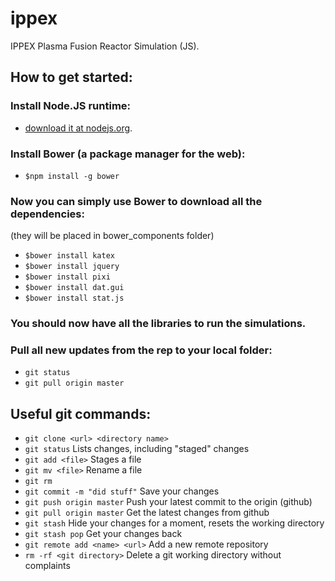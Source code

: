 # ippex
IPPEX Plasma Fusion Reactor Simulation (JS).

## How to get started:
### Install Node.JS runtime:
* [download it at nodejs.org](http://nodejs.org).

### Install Bower (a package manager for the web):
* `$npm install -g bower`

### Now you can simply use Bower to download all the dependencies:
(they will be placed in bower_components folder)
* `$bower install katex`
* `$bower install jquery`
* `$bower install pixi`
* `$bower install dat.gui`
* `$bower install stat.js`

### You should now have all the libraries to run the simulations.

### Pull all new updates from the rep to your local folder:
* `git status`
* `git pull origin master`

## Useful git commands:

* `git clone <url> <directory name>`
* `git status` Lists changes, including "staged" changes
* `git add <file>` Stages a file
* `git mv <file>` Rename a file
* `git rm`
* `git commit -m "did stuff"` Save your changes
* `git push origin master` Push your latest commit to the origin (github)
* `git pull origin master` Get the latest changes from github
* `git stash` Hide your changes for a moment, resets the working directory
* `git stash pop` Get your changes back
* `git remote add <name> <url>` Add a new remote repository
* `rm -rf <git directory>` Delete a git working directory without complaints
